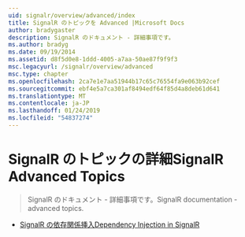 ```yaml
---
uid: signalr/overview/advanced/index
title: SignalR のトピックを Advanced |Microsoft Docs
author: bradygaster
description: SignalR のドキュメント - 詳細事項です。
ms.author: bradyg
ms.date: 09/19/2014
ms.assetid: d8f5d0e8-1ddd-4005-a7aa-50ae87f9f9f3
msc.legacyurl: /signalr/overview/advanced
msc.type: chapter
ms.openlocfilehash: 2ca7e1e7aa51944b17c65c76554fa9e063b92cef
ms.sourcegitcommit: ebf4e5a7ca301af8494edf64f85d4a8deb61d641
ms.translationtype: MT
ms.contentlocale: ja-JP
ms.lasthandoff: 01/24/2019
ms.locfileid: "54837274"
---
```

<a name="signalr-advanced-topics"></a><span data-ttu-id="94737-103">SignalR のトピックの詳細</span><span class="sxs-lookup"><span data-stu-id="94737-103">SignalR Advanced Topics</span></span>
====================
> <span data-ttu-id="94737-104">SignalR のドキュメント - 詳細事項です。</span><span class="sxs-lookup"><span data-stu-id="94737-104">SignalR documentation - advanced topics.</span></span>


- [<span data-ttu-id="94737-105">SignalR の依存関係挿入</span><span class="sxs-lookup"><span data-stu-id="94737-105">Dependency Injection in SignalR</span></span>](dependency-injection.md)

